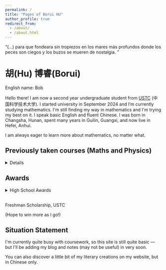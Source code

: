 ```yaml
---
permalink: /
title: "Pages of Borui HU"
author_profile: true
redirect_from: 
  - /about/
  - /about.html
---
```

“(...) para que fondeara sin tropiezos en los mares más profundos donde los peces son ciegos y los buzos se mueren de nostalgia. ”

# 胡(Hu) 博睿(Borui)

English name: Bob

Hello there! I am now a second year undergraduate student from [USTC](https://www.ustc.edu.cn/) (中国科学技术大学). I started university in September 2024 and I’m currently studying mathematics. I'm still finding my way in mathematics and I'm trying my best on it. I speak basic English and fluent Chinese. I was born in Changsha, Hunan, spent many years in Guilin, Guangxi, and now live in Hefei, Anhui.

I am always eager to learn more about mathematics, no matter what.

Previously taken courses (Maths and Physics)
---
<details>
<summary>Details</summary>

Algebra I (91/100 4.0/4.3) <br><br>

Analysis I (88/100 3.7/4.3) <br><br>

Algebra II (91.9/100 4.0/4.3) <br><br>

Analysis II (95/100 4.3/4.3) <br><br>

Mechanics B (92/100 4.0/4.3) <br><br>

Thermodynamics B (96/100 4.3/4.3) <br><br>

Electromagnetics A (93/100 4.0/4.3) <br><br>
</details>

Awards
---
<details>
<summary>High School Awards</summary>
  
First Prize ×2 (2022, 2023), China National High School Mathematics League<br><br>

Bronze Medal, 38th Chinese Mathematical Olympiad (CMO)<br><br>

Silver Medal, 20th China Western Mathematical Invitational (CWMI)<br><br>

Silver Medal (Rank 89), 20th China Southeastern Mathematical Olympiad (CSMO)<br><br>

(I'm not particularly strong in maths Olympiads.)<br><br>
</details>


<br>

Freshman Scholarship, USTC

(Hope to win more as I go!)

Situation Statement
---
I'm currently quite busy with coursework, so this site is still quite basic — but I'll be adding my blog and notes (may not be useful) in very soon.

You can also discover a little bit of my literary creations on my website, but in Chinese only.
